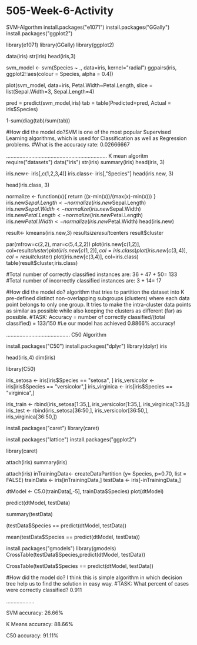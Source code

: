 # 505-Week-6-Activity
SVM-Algorthm
install.packages("e1071")
install.packages("GGally")
install.packages("ggplot2")

library(e1071)
library(GGally)
library(ggplot2)

data(iris)
str(iris)
head(iris,3)


svm_model <- svm(Species ~ ., data=iris,
                 kernel="radial")
ggpairs(iris, ggplot2::aes(colour = Species, alpha = 0.4))

plot(svm_model, data=iris,
     Petal.Width~Petal.Length,
     slice = list(Sepal.Width=3, Sepal.Length=4)
     
pred = predict(svm_model,iris)
     tab = table(Predicted=pred, Actual = iris$Species)

1-sum(diag(tab)/sum(tab))

#How did the model do?SVM is one of the most popular Supervised Learning algorithms, which is used for Classification as well as Regression problems.
#What is the accuracy rate: 0.02666667

....................................................................
  K mean algoritm
  require("datasets")
data("iris")
str(iris)
summary(iris)
head(iris, 3)

iris.new<- iris[,c(1,2,3,4)]
iris.class<- iris[,"Species"]
head(iris.new, 3)

head(iris.class, 3)

normalize <- function(x){
  return ((x-min(x))/(max(x)-min(x)))
}
iris.new$Sepal.Length<- normalize(iris.new$Sepal.Length)
iris.new$Sepal.Width<- normalize(iris.new$Sepal.Width)
iris.new$Petal.Length<- normalize(iris.new$Petal.Length)
iris.new$Petal.Width<- normalize(iris.new$Petal.Width)
head(iris.new)

result<- kmeans(iris.new,3)
result$size
result$centers
result$cluster

par(mfrow=c(2,2), mar=c(5,4,2,2))
plot(iris.new[c(1,2)], col=result$cluster)
plot(iris.new[c(1,2)], col=iris.class)
plot(iris.new[c(3,4)], col=result$cluster)
plot(iris.new[c(3,4)], col=iris.class)
table(result$cluster,iris.class)

#Total number of correctly classified instances are: 36 + 47 + 50= 133
#Total number of incorrectly classified instances are: 3 + 14= 17

#How did the model do? algorithm that tries to partition the dataset into K pre-defined distinct non-overlapping subgroups (clusters) where each data point belongs to only one group. It tries to make the intra-cluster data points as similar as possible while also keeping the clusters as different (far) as possible.
#TASK: Accuracy = number of correctly classified/(total classified) = 133/150
#i.e our model has achieved 0.8866% accuracy!

...........................................
C50 Algorithm

install.packages("C50")
install.packages("dplyr")
library(dplyr)
iris

head(iris,4)
dim(iris)

library(C50)

iris_setosa <- iris[iris$Species == "setosa", ]
iris_versicolor <- iris[iris$Species == "versicolor",]
iris_virginica <- iris[iris$Species == "virginica",]

iris_train <- rbind(iris_setosa[1:35,], iris_versicolor[1:35,], iris_virginica[1:35,])
iris_test <- rbind(iris_setosa[36:50,], iris_versicolor[36:50,], iris_virginica[36:50,])

install.packages("caret")
library(caret)

install.packages("lattice")
install.packages("ggplot2")

library(caret)

attach(iris)
summary(iris)

attach(iris)
inTrainingData<- createDataPartition (y= Species, p=0.70, list = FALSE)
trainData <- iris[inTrainingData,]
testData <- iris[-inTrainingData,]

dtModel <- C5.0(trainData[,-5], trainData$Species)
plot(dtModel)


predict(dtModel, testData)

summary(testData)

(testData$Species == predict(dtModel, testData))

mean(testData$Species == predict(dtModel, testData))

install.packages("gmodels")
library(gmodels)
CrossTable(testData$Species,predict(dtModel, testData))

CrossTable(testData$Species == predict(dtModel, testData))

#How did the model do? I think this is simple algorithm in which decision tree help us to find the solution in easy way.
#TASK: What percent of cases were correctly classified? 0.911

...................


SVM accuracy: 26.66%

K Means accuracy: 88.66%

C50 accuracy: 91.11%
